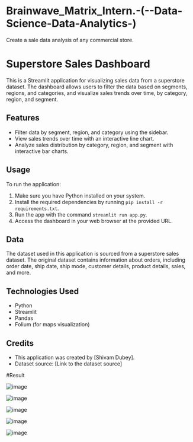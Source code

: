 # Brainwave_Matrix_Intern.-(--Data-Science-Data-Analytics-)
Create a sale data analysis of any commercial store.


# Superstore Sales Dashboard

This is a Streamlit application for visualizing sales data from a superstore dataset. The dashboard allows users to filter the data based on segments, regions, and categories, and visualize sales trends over time, by category, region, and segment.

## Features

- Filter data by segment, region, and category using the sidebar.
- View sales trends over time with an interactive line chart.
- Analyze sales distribution by category, region, and segment with interactive bar charts.

## Usage

To run the application:

1. Make sure you have Python installed on your system.
2. Install the required dependencies by running `pip install -r requirements.txt`.
3. Run the app with the command `streamlit run app.py`.
4. Access the dashboard in your web browser at the provided URL.

## Data

The dataset used in this application is sourced from a superstore sales dataset. The original dataset contains information about orders, including order date, ship date, ship mode, customer details, product details, sales, and more.

## Technologies Used

- Python
- Streamlit
- Pandas
- Folium (for maps visualization)

## Credits

- This application was created by [Shivam Dubey].
- Dataset source: [Link to the dataset source]


#Result 


![image](https://github.com/Dubeyrock/Brainwave_Matrix_Intern.---Data-Science-Data-Analytics--/assets/96882359/20329526-d744-41e6-9649-58c905b0381e)

![image](https://github.com/Dubeyrock/Brainwave_Matrix_Intern.---Data-Science-Data-Analytics--/assets/96882359/1cdbafab-7c12-4a36-a486-f1355c791e90)

![image](https://github.com/Dubeyrock/Brainwave_Matrix_Intern.---Data-Science-Data-Analytics--/assets/96882359/628bfb5b-9b68-468d-870f-9949b7ca0fc0)


![image](https://github.com/Dubeyrock/Brainwave_Matrix_Intern.---Data-Science-Data-Analytics--/assets/96882359/7adb0e11-1078-444c-b637-8cf100fb720b)

![image](https://github.com/Dubeyrock/Brainwave_Matrix_Intern.---Data-Science-Data-Analytics--/assets/96882359/9ab2164a-6749-48e1-aa92-f8a560b57d05)



